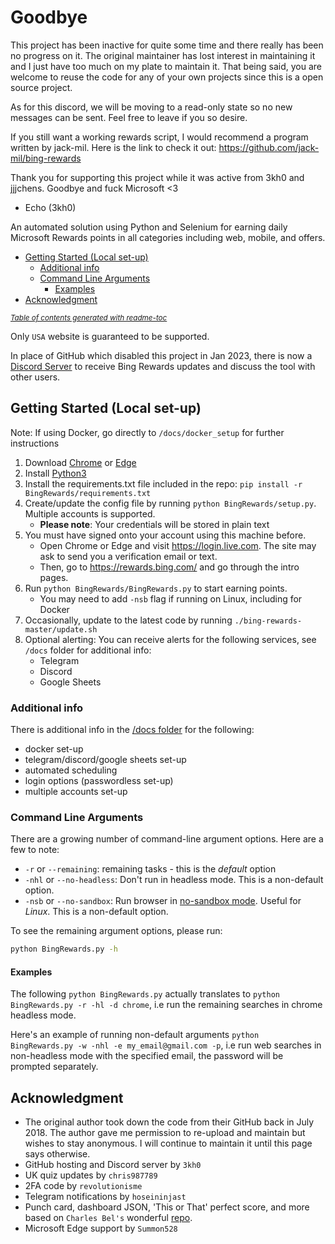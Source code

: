 # Goodbye

This project has been inactive for quite some time and there really has been no progress on it. The original maintainer has lost interest in maintaining it and I just have too much on my plate to maintain it. That being said, you are welcome to reuse the code for any of your own projects since this is a open source project.

As for this discord, we will be moving to a read-only state so no new messages can be sent. Feel free to leave if you so desire.

If you still want a working rewards script, I would recommend a program written by jack-mil. Here is the link to check it out: https://github.com/jack-mil/bing-rewards

Thank you for supporting this project while it was active from 3kh0 and jjjchens. Goodbye and fuck Microsoft <3

- Echo (3kh0)


An automated solution using Python and Selenium for earning daily Microsoft Rewards points in all categories including web, mobile, and offers.

- [Getting Started (Local set-up)](#getting-started--local-set-up-)
  * [Additional info](#additional-info)
  * [Command Line Arguments](#command-line-arguments)
    + [Examples](#examples)
- [Acknowledgment](#acknowledgment)

<small><i><a href='http://github.com/3kh0/readme-toc/'>Table of contents generated with readme-toc</a></i></small>

Only `USA` website is guaranteed to be supported.

In place of GitHub which disabled this project in Jan 2023, there is now a [Discord Server](https://discord.gg/w326CR9gNv) to receive Bing Rewards updates and discuss the tool with other users.

## Getting Started (Local set-up)
Note: If using Docker, go directly to `/docs/docker_setup` for further instructions

1. Download [Chrome](https://www.google.com/chrome/) or [Edge](https://www.microsoft.com/edge)
2. Install [Python3](https://www.python.org/downloads/)
3. Install the requirements.txt file included in the repo: `pip install -r BingRewards/requirements.txt`
4. Create/update the config file by running `python BingRewards/setup.py`. Multiple accounts is supported.
	 -  **Please note**: Your credentials will be stored in plain text
5. You must have signed onto your account using this machine before. 
	- Open Chrome or Edge and visit https://login.live.com. The site may ask to send you a verification email or text.
	- Then, go to https://rewards.bing.com/ and go through the intro pages.
6. Run `python BingRewards/BingRewards.py` to start earning points. 
	- You may need to add `-nsb` flag if running on Linux, including for Docker 
8. Occasionally, update to the latest code by running `./bing-rewards-master/update.sh`
9. Optional alerting: You can receive alerts for the following services, see `/docs` folder for additional info:
	- Telegram
	- Discord
	- Google Sheets

### Additional info
There is additional info in the [/docs folder](https://bitbucket.org/bing-rewards/bing-rewards/src/master/docs/) for the following:

- docker set-up
- telegram/discord/google sheets set-up
- automated scheduling
- login options (passwordless set-up)
- multiple accounts set-up

### Command Line Arguments
There are a growing number of command-line argument options. Here are a few to note:
- `-r` or `--remaining`: remaining tasks - this is the *default* option
- `-nhl` or `--no-headless`: Don't run in headless mode. This is a non-default option.
- `-nsb` or `--no-sandbox`: Run browser in [no-sandbox mode](https://unix.stackexchange.com/a/68951). Useful for *Linux*. This is a non-default option.

To see the remaining argument options, please run:
```sh
python BingRewards.py -h
```

#### Examples
The following `python BingRewards.py` 
actually translates to `python BingRewards.py -r -hl -d chrome`, i.e run the remaining searches in chrome headless mode.

Here's an example of running non-default arguments
`python BingRewards.py -w -nhl -e my_email@gmail.com -p`, i.e run web searches in non-headless mode with the specified email, the password will be prompted separately.

## Acknowledgment
- The original author took down the code from their GitHub back in July 2018. The author gave me permission to re-upload and maintain but wishes to stay anonymous. I will continue to maintain it until this page says otherwise.
- GitHub hosting and Discord server by `3kh0`
- UK quiz updates by `chris987789`
- 2FA code by `revolutionisme`
- Telegram notifications by `hoseininjast`
- Punch card, dashboard JSON, 'This or That' perfect score, and more based on `Charles Bel's` wonderful [repo](https://github.com/charlesbel/Microsoft-Rewards-Farmer).
- Microsoft Edge support by `Summon528`
